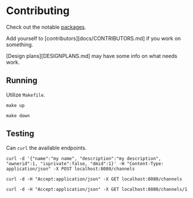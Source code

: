 # Contributing

Check out the notable [packages](docs/PACKAGES.md).

Add yourself to [contributors][docs/CONTRIBUTORS.md] if you work on something.

[Design plans][DESIGNPLANS.md] may have some info on what needs work.

## Running

Utilize `Makefile`.

    make up

    make down

## Testing

Can `curl` the available endpoints.

    curl -d '{"name":"my name", "description":"my description", "ownerid":1, "isprivate":false, "dmid":1}' -H "Content-Type: application/json" -X POST localhost:8080/channels

    curl -d -H "Accept:application/json" -X GET localhost:8080/channels

    curl -d -H "Accept:application/json" -X GET localhost:8080/channels/1

